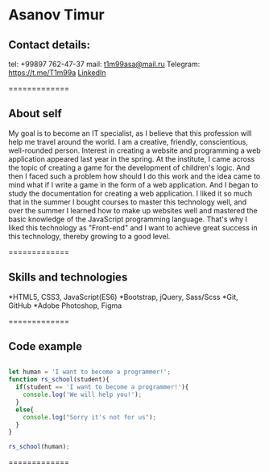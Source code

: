 # Asanov Timur

## Contact details:
tel: +99897 762-47-37
mail: t1m99asa@mail.ru
Telegram: https://t.me/T1m99a
[LinkedIn](https://www.linkedin.com/in/timur-asanov-5225331ba/)

=============

## About self
My goal is to become an IT specialist, as I believe that this profession will help me travel around the world. I am a creative, friendly, conscientious, well-rounded person. Interest in creating a website and programming a web application appeared last year in the spring. At the institute, I came across the topic of creating a game for the development of children's logic. And then I faced such a problem how should I do this work and the idea came to mind what if I write a game in the form of a web application. And I began to study the documentation for creating a web application. I liked it so much that in the summer I bought courses to master this technology well, and over the summer I learned how to make up websites well and mastered the basic knowledge of the JavaScript programming language. That's why I liked this technology as "Front-end" and I want to achieve great success in this technology, thereby growing to a good level.

=============

## Skills and technologies
*HTML5, CSS3, JavaScript(ES6)
*Bootstrap, jQuery, Sass/Scss
*Git, GitHub
*Adobe Photoshop, Figma

=============

## Code example
``` javascript

let human = 'I want to become a programmer!';
function rs_school(student){
  if(student == 'I want to become a programmer!'){
    console.log('We will help you!');
  }
  else{
    console.log("Sorry it's not for us");
  }
}

rs_school(human);
```

=============

